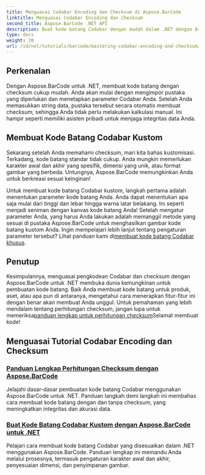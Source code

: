 ```yaml
---
title: Menguasai Codabar Encoding dan Checksum di Aspose.BarCode
linktitle: Menguasai Codabar Encoding dan Checksum
second_title: Aspose.BarCode .NET API
description: Buat kode batang Codabar dengan mudah dalam .NET dengan Aspose.BarCode. Jelajahi tutorial tentang kalkulasi checksum dan pembuatan kode batang khusus.
type: docs
weight: 20
url: /id/net/tutorials/barcode/mastering-codabar-encoding-and-checksum/
---
```

## Perkenalan

Dengan Aspose.BarCode untuk .NET, membuat kode batang dengan checksum cukup mudah. Anda akan mulai dengan mengimpor pustaka yang diperlukan dan menetapkan parameter Codabar Anda. Setelah Anda memasukkan string data, pustaka tersebut secara otomatis membuat checksum, sehingga Anda tidak perlu melakukan kalkulasi manual. Ini hampir seperti memiliki asisten pribadi untuk menjaga integritas data Anda.

## Membuat Kode Batang Codabar Kustom

Sekarang setelah Anda memahami checksum, mari kita bahas kustomisasi. Terkadang, kode batang standar tidak cukup. Anda mungkin memerlukan karakter awal dan akhir yang spesifik, dimensi yang unik, atau format gambar yang berbeda. Untungnya, Aspose.BarCode memungkinkan Anda untuk berkreasi sesuai keinginan!

 Untuk membuat kode batang Codabar kustom, langkah pertama adalah menentukan parameter kode batang Anda. Anda dapat menentukan apa saja mulai dari tinggi dan lebar hingga warna latar belakang. Ini seperti menjadi seniman dengan kanvas kode batang Anda! Setelah mengatur parameter Anda, yang harus Anda lakukan adalah memanggil metode yang sesuai di pustaka Aspose.BarCode untuk menghasilkan gambar kode batang kustom Anda. Ingin mempelajari lebih lanjut tentang pengaturan parameter tersebut? Lihat panduan kami di[membuat kode batang Codabar khusus](./custom-codabar-barcodes/).

## Penutup

Kesimpulannya, menguasai pengkodean Codabar dan checksum dengan Aspose.BarCode untuk .NET membuka dunia kemungkinan untuk pembuatan kode batang. Baik Anda membuat kode batang untuk produk, aset, atau apa pun di antaranya, mengetahui cara menerapkan fitur-fitur ini dengan benar akan membuat Anda unggul. Untuk pemahaman yang lebih mendalam tentang perhitungan checksum, jangan lupa untuk memeriksa[panduan lengkap untuk perhitungan checksum](./guide-to-checksum-calculation/)Selamat membuat kode!


## Menguasai Tutorial Codabar Encoding dan Checksum
### [Panduan Lengkap Perhitungan Checksum dengan Aspose.BarCode](./guide-to-checksum-calculation/)
Jelajahi dasar-dasar pembuatan kode batang Codabar menggunakan Aspose.BarCode untuk .NET. Panduan langkah demi langkah ini membahas cara membuat kode batang dengan dan tanpa checksum, yang meningkatkan integritas dan akurasi data.
### [Buat Kode Batang Codabar Kustom dengan Aspose.BarCode untuk .NET](./custom-codabar-barcodes/)
Pelajari cara membuat kode batang Codabar yang disesuaikan dalam .NET menggunakan Aspose.BarCode. Panduan lengkap ini memandu Anda melalui prosesnya, termasuk pengaturan karakter awal dan akhir, penyesuaian dimensi, dan penyimpanan gambar.